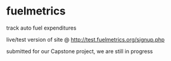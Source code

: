 # fuelmetrics
track auto fuel expenditures


live/test version of site @ http://test.fuelmetrics.org/signup.php

submitted for our Capstone project, we are still in progress
